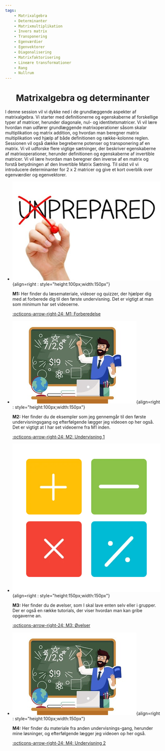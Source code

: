 ```yaml
---
tags:
    - Matrixalgebra
    - Determinanter
    - Matrixmultiplikation
    - Invers matrix
    - Transponering
    - Egenværdier
    - Egenvektorer
    - Diagonalisering
    - Matrixfaktorisering
    - Lineære transformationer
    - Rang
    - Nullrum
---
```


<h1 align="center">Matrixalgebra og determinanter</h1>

I denne session vil vi dykke ned i de grundlæggende aspekter af matrixalgebra. Vi starter med definitionerne og egenskaberne af forskellige typer af matricer, herunder diagonale, nul- og identitetsmatricer. Vi vil lære hvordan man udfører grundlæggende matrixoperationer såsom skalar multiplikation og matrix addition, og hvordan man beregner matrix multiplikation ved hjælp af både definitionen og række-kolonne reglen. Sessionen vil også dække begreberne potenser og transponering af en matrix. Vi vil udforske flere vigtige sætninger, der beskriver egenskaberne af matrixoperationer, herunder definitionen og egenskaberne af invertible matricer. Vi vil lære hvordan man beregner den inverse af en matrix og forstå betydningen af den Invertible Matrix Sætning. Til sidst vil vi introducere determinanter for 2 x 2 matricer og give et kort overblik over egenværdier og egenvektorer.


<div class="grid cards" markdown>

- ![](../billeder/Preparation-1.jpg){align=right : style="height:100px;width:150px"}
    
    **M1:** Her finder du læsemateriale, videoer og quizzer, der hjælper dig med at forberede dig til den første undervisning. Det er vigtigt at man som minimum har set videoerne.

    [:octicons-arrow-right-24: M1: Forberedelse](M1.md)

- ![](../billeder/teaching_1.jpg){align=right : style="height:100px;width:150px"}

    **M2:** Her finder du de eksempler som jeg gennemgår til den første undervisningsgang og efterfølgende lægger jeg videoen op her også. Det er vigtigt at I har set videoerne fra M1 inden.
    
    [:octicons-arrow-right-24: M2: Undervisning 1](M2.md)

- ![](../billeder/oevelser.webp){align=right : style="height:150px;width:150px"}

    **M3:** Her finder du de øvelser, som I skal lave enten selv eller i grupper. Der er også en række tutorials, der viser hvordan man kan gribe opgaverne an.

    [:octicons-arrow-right-24: M3: Øvelser](M3/index.md)

- ![](../billeder/teaching_1.jpg){align=right : style="height:100px;width:150px"}

    **M4:** Her finder du materiale fra anden undervisnings-gang, herunder mine løsninger, og efterfølgende lægger jeg videoen op her også.
    
    [:octicons-arrow-right-24: M4: Undervisning 2](M4.md)

</div>

